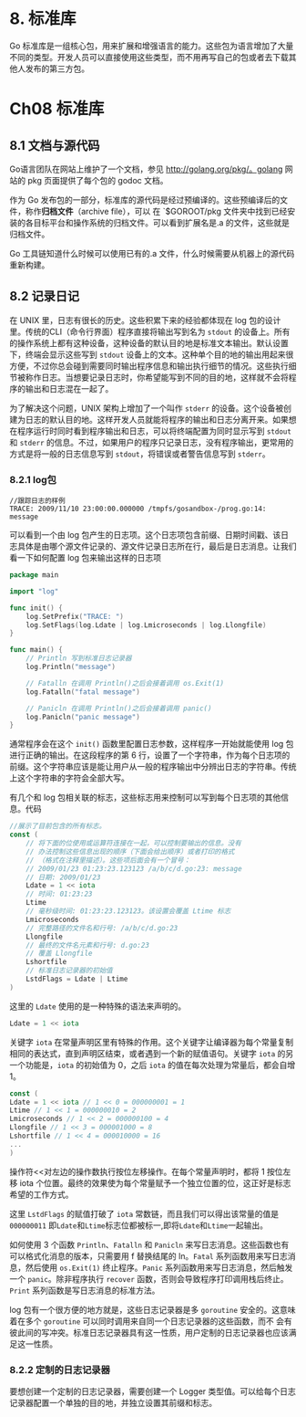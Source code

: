 # 8. 标准库


Go 标准库是一组核心包，用来扩展和增强语言的能力。这些包为语言增加了大量不同的类型。开发人员可以直接使用这些类型，而不用再写自己的包或者去下载其他人发布的第三方包。

<!--more-->

# Ch08 标准库

## 8.1 文档与源代码

Go语言团队在网站上维护了一个文档，参见 http://golang.org/pkg/。golang 网站的 pkg 页面提供了每个包的 godoc 文档。

作为 Go 发布包的一部分，标准库的源代码是经过预编译的。这些预编译后的文件，称作**归档文件**（archive file），可以 在 `$GOROOT/pkg  文件夹中找到已经安装的各目标平台和操作系统的归档文件。可以看到扩展名是.a 的文件，这些就是归档文件。

Go 工具链知道什么时候可以使用已有的.a 文件，什么时候需要从机器上的源代码重新构建。

## 8.2 记录日记

在 UNIX 里，日志有很长的历史。这些积累下来的经验都体现在 log 包的设计里。传统的CLI（命令行界面）程序直接将输出写到名为 `stdout` 的设备上。所有的操作系统上都有这种设备，这种设备的默认目的地是标准文本输出。默认设置下，终端会显示这些写到 `stdout` 设备上的文本。这种单个目的地的输出用起来很方便，不过你总会碰到需要同时输出程序信息和输出执行细节的情况。这些执行细节被称作日志。当想要记录日志时，你希望能写到不同的目的地，这样就不会将程序的输出和日志混在一起了。

为了解决这个问题，UNIX 架构上增加了一个叫作 `stderr` 的设备。这个设备被创建为日志的默认目的地。这样开发人员就能将程序的输出和日志分离开来。如果想在程序运行时同时看到程序输出和日志，可以将终端配置为同时显示写到 `stdout` 和 `stderr` 的信息。不过，如果用户的程序只记录日志，没有程序输出，更常用的方式是将一般的日志信息写到 `stdout`，将错误或者警告信息写到 `stderr`。

### 8.2.1 log包

```
//跟踪日志的样例
TRACE: 2009/11/10 23:00:00.000000 /tmpfs/gosandbox-/prog.go:14: message
```

可以看到一个由 log 包产生的日志项。这个日志项包含前缀、日期时间戳、该日志具体是由哪个源文件记录的、源文件记录日志所在行，最后是日志消息。让我们看一下如何配置 log 包来输出这样的日志项

```go
package main

import "log"

func init() {
    log.SetPrefix("TRACE: ")
    log.SetFlags(log.Ldate | log.Lmicroseconds | log.Llongfile)
}

func main() {
    // Println 写到标准日志记录器
    log.Println("message")

    // Fatalln 在调用 Println()之后会接着调用 os.Exit(1)
    log.Fatalln("fatal message")

    // Panicln 在调用 Println()之后会接着调用 panic()
    log.Panicln("panic message")
}
```

通常程序会在这个 `init()` 函数里配置日志参数，这样程序一开始就能使用 log 包进行正确的输出。在这段程序的第 6 行，设置了一个字符串，作为每个日志项的前缀。这个字符串应该是能让用户从一般的程序输出中分辨出日志的字符串。传统上这个字符串的字符会全部大写。

有几个和 log 包相关联的标志，这些标志用来控制可以写到每个日志项的其他信息。代码

```go
//展示了目前包含的所有标志。
const (
    // 将下面的位使用或运算符连接在一起，可以控制要输出的信息。没有
    // 办法控制这些信息出现的顺序（下面会给出顺序）或者打印的格式
    // （格式在注释里描述）。这些项后面会有一个冒号：
    // 2009/01/23 01:23:23.123123 /a/b/c/d.go:23: message
    // 日期: 2009/01/23
    Ldate = 1 << iota
    // 时间: 01:23:23
    Ltime
    // 毫秒级时间: 01:23:23.123123。该设置会覆盖 Ltime 标志
    Lmicroseconds
    // 完整路径的文件名和行号: /a/b/c/d.go:23
    Llongfile
    // 最终的文件名元素和行号: d.go:23
    // 覆盖 Llongfile
    Lshortfile
    // 标准日志记录器的初始值
    LstdFlags = Ldate | Ltime
)
```

这里的 `Ldate` 使用的是一种特殊的语法来声明的。

```go
Ldate = 1 << iota
```

关键字 `iota` 在常量声明区里有特殊的作用。这个关键字让编译器为每个常量复制相同的表达式，直到声明区结束，或者遇到一个新的赋值语句。关键字 `iota` 的另一个功能是，`iota` 的初始值为 0，之后 `iota` 的值在每次处理为常量后，都会自增 1。

```go
const (
Ldate = 1 << iota // 1 << 0 = 000000001 = 1
Ltime // 1 << 1 = 000000010 = 2
Lmicroseconds // 1 << 2 = 000000100 = 4
Llongfile // 1 << 3 = 000001000 = 8
Lshortfile // 1 << 4 = 000010000 = 16
...
)
```

操作符<<对左边的操作数执行按位左移操作。在每个常量声明时，都将 1 按位左移 iota 个位置。最终的效果使为每个常量赋予一个独立位置的位，这正好是标志希望的工作方式。

这里 `LstdFlags` 的赋值打破了 `iota` 常数链，而且我们可以得出该常量的值是`000000011` 即`Ldate`和`Ltime`标志位都被标一,即将`Ldate`和`Ltime`一起输出。

如何使用 3 个函数 `Println`、`Fatalln` 和 `Panicln` 来写日志消息。这些函数也有可以格式化消息的版本，只需要用 f 替换结尾的 ln。`Fatal` 系列函数用来写日志消息，然后使用 `os.Exit(1)` 终止程序。`Panic` 系列函数用来写日志消息，然后触发一个 `panic`。除非程序执行 `recover` 函数，否则会导致程序打印调用栈后终止。`Print` 系列函数是写日志消息的标准方法。

log 包有一个很方便的地方就是，这些日志记录器是多 `goroutine` 安全的。这意味着在多个 `goroutine` 可以同时调用来自同一个日志记录器的这些函数，而不 会有彼此间的写冲突。标准日志记录器具有这一性质，用户定制的日志记录器也应该满足这一性质。

### 8.2.2 定制的日志记录器

要想创建一个定制的日志记录器，需要创建一个 Logger 类型值。可以给每个日志记录器配置一个单独的目的地，并独立设置其前缀和标志。

```go

```
